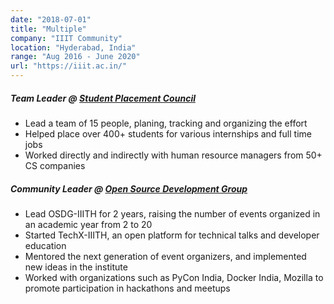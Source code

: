 ```yaml
---
date: "2018-07-01"
title: "Multiple"
company: "IIIT Community"
location: "Hyderabad, India"
range: "Aug 2016 - June 2020"
url: "https://iiit.ac.in/"
---
```


##### Team Leader @ [Student Placement Council](https://placements.iiit.ac.in/)

- Lead a team of 15 people, planing, tracking and organizing the effort
- Helped place over 400+ students for various internships and full time jobs
- Worked directly and indirectly with human resource managers from 50+ CS companies

##### Community Leader @ [Open Source Development Group](http://osdg.iiit.ac.in/)

- Lead OSDG-IIITH for 2 years, raising the number of events organized in an academic year from 2 to 20
- Started TechX-IIITH, an open platform for technical talks and developer education
- Mentored the next generation of event organizers, and implemented new ideas in the institute
- Worked with organizations such as PyCon India, Docker India, Mozilla to promote participation in hackathons and meetups
